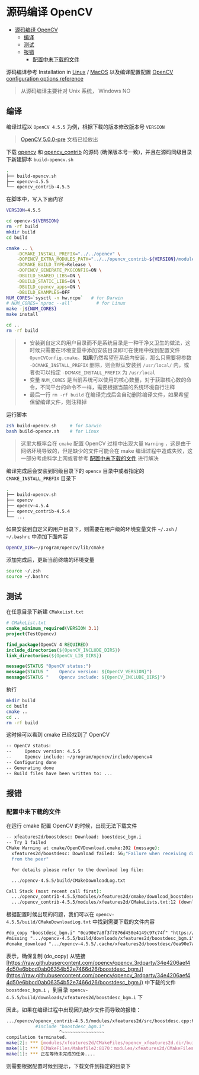 
# 源码编译 OpenCV 

- [源码编译 OpenCV](#源码编译-opencv)
  - [编译](#编译)
  - [测试](#测试)
  - [报错](#报错)
    - [配置中未下载的文件](#配置中未下载的文件)

源码编译参考 Installation in [Linux](https://docs.opencv.org/4.5.5/d7/d9f/tutorial_linux_install.html) / [MacOS](https://docs.opencv.org/4.x/d0/db2/tutorial_macos_install.html) 以及编译配置配置 [OpenCV configuration options reference](https://docs.opencv.org/4.x/db/d05/tutorial_config_reference.html)
> 从源码编译主要针对 Unix 系统， Windows NO


## 编译

编译过程以 `OpenCV 4.5.5` 为例，根据下载的版本修改版本号 `VERSION`
> [OpenCV 5.0.0-pre](https://docs.opencv.org/5.x/index.html) 文档已经放出

下载 [opencv](https://github.com/opencv/opencv/releases) 和 [opencv_contrib](https://github.com/opencv/opencv/releases) 的源码 (确保版本号一致)，并且在源码同级目录下新建脚本 `build-opencv.sh`
```sh
.
├── build-opencv.sh
├── opencv-4.5.5
└── opencv_contrib-4.5.5
```

在脚本中，写入下面内容

```sh
VERSION=4.5.5

cd opencv-${VERSION}
rm -rf build
mkdir build
cd build

cmake .. \
    -DCMAKE_INSTALL_PREFIX="../../opencv" \
    -DOPENCV_EXTRA_MODULES_PATH="../../opencv_contrib-${VERSION}/modules" \
    -DCMAKE_BUILD_TYPE=Release \
    -DOPENCV_GENERATE_PKGCONFIG=ON \
    -DBUILD_SHARED_LIBS=ON \
    -DBUILD_STATIC_LIBS=ON \
    -DBUILD_opencv_apps=ON \
    -DBUILD_EXAMPLES=OFF
NUM_CORES=`sysctl -n hw.ncpu`   # for Darwin
# NUM_CORES=`nproc --all`         # for Linux
make -j${NUM_CORES}
make install

cd ..
rm -rf build
```

> - 安装到自定义的用户目录而不是系统目录是一种干净又卫生的做法，这时候只需要在环境变量中添加安装目录即可在使用中找到配置文件 `OpenCVConfig.cmake`。**如果**仍然希望在系统内安装，那么只需要将参数 `-DCMAKE_INSTALL_PREFIX` 删除，则会默认安装到 `/usr/local/` 内，或者也可以指定 `-DCMAKE_INSTALL_PREFIX` 为 `/usr/local`
> - 变量 `NUM_CORES` 是当前系统可以使用的核心数量，对于获取核心数的命令，不同平台的命令不一样，需要根据当前的系统环境自行注释
> - 最后一行 `rm -rf build` 在编译完成后会自动删除编译文件，如果希望保留编译文件，则注释掉

运行脚本
```sh
zsh build-opencv.sh     # for Darwin
bash build-opencv.sh    # for Linux
```
> 这里大概率会在 `cmake` 配置 OpenCV 过程中出现大量 `Warning` ，这是由于网络环境导致的，但是缺少的文件可能会在 make 编译过程中造成失败，这一部分考虑科学上网或者参考 [配置中未下载的文件](#配置中未下载的文件) 进行解决


编译完成后会安装到同级目录下的 `opencv` 目录中或者指定的 `CMAKE_INSTALL_PREFIX` 目录下
```sh
.
├── build-opencv.sh
├── opencv
├── opencv-4.5.4
├── opencv_contrib-4.5.4
└── ...
```

如果安装到自定义的用户目录下，则需要在用户级的环境变量文件 `~/.zsh` / `~/.bashrc` 中添加下面内容
```sh
OpenCV_DIR=~/program/opencv/lib/cmake
```
添加完成后，更新当前终端的环境变量
```sh
source ~/.zsh
source ~/.bashrc
```

## 测试
在任意目录下新建 `CMakeList.txt`
```cmake
# CMakeList.txt
cmake_minimum_required(VERSION 3.1)
project(TestOpencv)

find_package(OpenCV 4 REQUIRED)
include_directories(${OpenCV_INCLUDE_DIRS})
link_directories(${OpenCV_LIB_DIRS})

message(STATUS "OpenCV status:")
message(STATUS "    Opencv version: ${OpenCV_VERSION}")   
message(STATUS "    Opencv include: ${OpenCV_INCLUDE_DIRS}")
```

执行
```sh
mkdir build
cd build
cmake ..
cd ..
rm -rf build
```

这时候可以看到 cmake 已经找到了 OpenCV 
```sh
-- OpenCV status:
--     Opencv version: 4.5.5
--     Opencv include: ~/program/opencv/include/opencv4
-- Configuring done
-- Generating done
-- Build files have been written to: ...
```

## 报错
### 配置中未下载的文件
在运行 cmake 配置 OpenCV 的时候，出现无法下载文件
```sh
-- xfeatures2d/boostdesc: Download: boostdesc_bgm.i
-- Try 1 failed
CMake Warning at cmake/OpenCVDownload.cmake:202 (message):
  xfeatures2d/boostdesc: Download failed: 56;"Failure when receiving data
  from the peer"

  For details please refer to the download log file:

  .../opencv-4.5.5/build/CMakeDownloadLog.txt

Call Stack (most recent call first):
  .../opencv_contrib-4.5.5/modules/xfeatures2d/cmake/download_boostdesc.cmake:22 (ocv_download)
  .../opencv_contrib-4.5.5/modules/xfeatures2d/CMakeLists.txt:12 (download_boost_descriptors)
```


根据配置时候出现的问题，我们可以在 `opencv-4.5.5/build/CMakeDownloadLog.txt` 中找到需要下载的文件内容
```txt
#do_copy "boostdesc_bgm.i" "0ea90e7a8f3f7876d450e4149c97c74f" "https://raw.githubusercontent.com/opencv/opencv_3rdparty/34e4206aef44d50e6bbcd0ab06354b52e7466d26/boostdesc_bgm.i" ".../opencv-4.5.5/build/downloads/xfeatures2d"
#missing ".../opencv-4.5.5/build/downloads/xfeatures2d/boostdesc_bgm.i"
#cmake_download ".../opencv-4.5.5/.cache/xfeatures2d/boostdesc/0ea90e7a8f3f7876d450e4149c97c74f-boostdesc_bgm.i" "https://raw.githubusercontent.com/opencv/opencv_3rdparty/34e4206aef44d50e6bbcd0ab06354b52e7466d26/boostdesc_bgm.i"
```
表示，确保复制 (do_copy) 从链接 [https://raw.githubusercontent.com/opencv/opencv_3rdparty/34e4206aef44d50e6bbcd0ab06354b52e7466d26/boostdesc_bgm.i](https://raw.githubusercontent.com/opencv/opencv_3rdparty/34e4206aef44d50e6bbcd0ab06354b52e7466d26/boostdesc_bgm.i) 中下载的文件 `boostdesc_bgm.i` ，到目录 `opencv-4.5.5/build/downloads/xfeatures2d/boostdesc_bgm.i` 下


因此，如果在编译过程中出现因为缺少文件而导致的报错：
```sh
.../opencv/opencv_contrib-4.5.5/modules/xfeatures2d/src/boostdesc.cpp:654:20: fatal error: boostdesc_bgm.i: 没有那个文件或目录
           #include "boostdesc_bgm.i"
                    ^~~~~~~~~~~~~~~~~
compilation terminated.
make[2]: *** [modules/xfeatures2d/CMakeFiles/opencv_xfeatures2d.dir/build.make:417：modules/xfeatures2d/CMakeFiles/opencv_xfeatures2d.dir/src/boostdesc.cpp.o] 错误 1
make[1]: *** [CMakeFiles/Makefile2:8170：modules/xfeatures2d/CMakeFiles/opencv_xfeatures2d.dir/all] 错误 2
make[1]: *** 正在等待未完成的任务....
```
则需要根据配置时候到提示，下载文件到指定的目录下